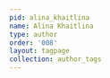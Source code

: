```yaml
---
pid: alina_khaitlina
name: Alina Khaitlina
type: author
order: '008'
layout: tagpage
collection: author_tags
---
```

